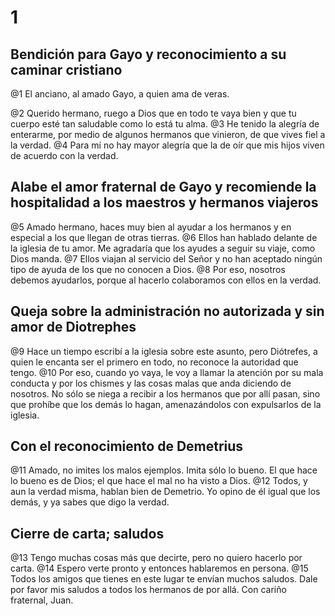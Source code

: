 # 1 
## Bendición para Gayo y reconocimiento a su caminar cristiano
@1 El anciano, al amado Gayo, a quien ama de veras.

@2 Querido hermano, ruego a Dios que en todo te vaya bien y que tu cuerpo esté tan saludable como lo está tu alma. 
@3 He tenido la alegría de enterarme, por medio de algunos hermanos que vinieron, de que vives fiel a la verdad. 
@4 Para mí no hay mayor alegría que la de oír que mis hijos viven de acuerdo con la verdad.

## Alabe el amor fraternal de Gayo y recomiende la hospitalidad a los maestros y hermanos viajeros
@5 Amado hermano, haces muy bien al ayudar a los hermanos y en especial a los que llegan de otras tierras. 
@6 Ellos han hablado delante de la iglesia de tu amor. Me agradaría que los ayudes a seguir su viaje, como Dios manda. 
@7 Ellos viajan al servicio del Señor y no han aceptado ningún tipo de ayuda de los que no conocen a Dios. 
@8 Por eso, nosotros debemos ayudarlos, porque al hacerlo colaboramos con ellos en la verdad.

## Queja sobre la administración no autorizada y sin amor de Diotrephes
@9 Hace un tiempo escribí a la iglesia sobre este asunto, pero Diótrefes, a quien le encanta ser el primero en todo, no reconoce la autoridad que tengo. 
@10 Por eso, cuando yo vaya, le voy a llamar la atención por su mala conducta y por los chismes y las cosas malas que anda diciendo de nosotros. No sólo se niega a recibir a los hermanos que por allí pasan, sino que prohíbe que los demás lo hagan, amenazándolos con expulsarlos de la iglesia.

## Con el reconocimiento de Demetrius
@11 Amado, no imites los malos ejemplos. Imita sólo lo bueno. El que hace lo bueno es de Dios; el que hace el mal no ha visto a Dios. @12 Todos, y aun la verdad misma, hablan bien de Demetrio. Yo opino de él igual que los demás, y ya sabes que digo la verdad.

## Cierre de carta; saludos
@13 Tengo muchas cosas más que decirte, pero no quiero hacerlo por carta. @14 Espero verte pronto y entonces hablaremos en persona. @15 Todos los amigos que tienes en este lugar te envían muchos saludos. Dale por favor mis saludos a todos los hermanos de por allá. Con cariño fraternal, Juan.